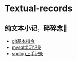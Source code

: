 # Textual-records

## 纯文本小记，碎碎念🍃

* [git基本指令]
* [mysql学习记录]
* [spdlog上手记录]

[git基本指令]: ./about-git/
[mysql学习记录]: ./about-mysql/
[spdlog上手记录]: ./about-spdlog/